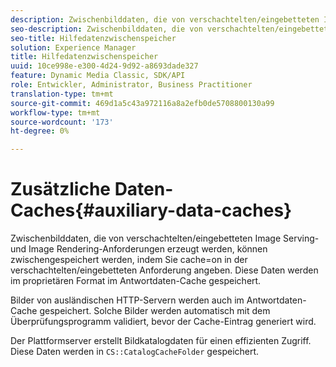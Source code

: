 ```yaml
---
description: Zwischenbilddaten, die von verschachtelten/eingebetteten Image Serving- und Image Rendering-Anforderungen erzeugt werden, können zwischengespeichert werden, indem Sie cache=on in der verschachtelten/eingebetteten Anforderung angeben. Diese Daten werden im proprietären Format im Antwortdaten-Cache gespeichert.
seo-description: Zwischenbilddaten, die von verschachtelten/eingebetteten Image Serving- und Image Rendering-Anforderungen erzeugt werden, können zwischengespeichert werden, indem Sie cache=on in der verschachtelten/eingebetteten Anforderung angeben. Diese Daten werden im proprietären Format im Antwortdaten-Cache gespeichert.
seo-title: Hilfedatenzwischenspeicher
solution: Experience Manager
title: Hilfedatenzwischenspeicher
uuid: 10ce998e-e300-4d24-9d92-a8693dade327
feature: Dynamic Media Classic, SDK/API
role: Entwickler, Administrator, Business Practitioner
translation-type: tm+mt
source-git-commit: 469d1a5c43a972116a8a2efb0de5708800130a99
workflow-type: tm+mt
source-wordcount: '173'
ht-degree: 0%

---
```



# Zusätzliche Daten-Caches{#auxiliary-data-caches}

Zwischenbilddaten, die von verschachtelten/eingebetteten Image Serving- und Image Rendering-Anforderungen erzeugt werden, können zwischengespeichert werden, indem Sie cache=on in der verschachtelten/eingebetteten Anforderung angeben. Diese Daten werden im proprietären Format im Antwortdaten-Cache gespeichert.

Bilder von ausländischen HTTP-Servern werden auch im Antwortdaten-Cache gespeichert. Solche Bilder werden automatisch mit dem Überprüfungsprogramm validiert, bevor der Cache-Eintrag generiert wird.

Der Plattformserver erstellt Bildkatalogdaten für einen effizienten Zugriff. Diese Daten werden in `CS::CatalogCacheFolder` gespeichert.
